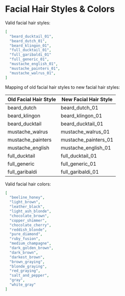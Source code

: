 # Facial Hair Styles & Colors

Valid facial hair styles:

```json
[
  "beard_ducktail_01",
  "beard_dutch_01",
  "beard_klingon_01",
  "full_ducktail_01",
  "full_garibaldi_01"
  "full_generic_01",
  "mustache_english_01",
  "mustache_painters_01",
  "mustache_walrus_01",
]
```

Mapping of old facial hair styles to new facial hair styles:

| Old Facial Hair Style | New Facial Hair Style |
|-----------------------|-----------------------|
| beard_dutch           | beard_dutch_01        |
| beard_klingon         | beard_klingon_01      |
| beard_ducktail        | beard_ducktail_01     |
| mustache_walrus       | mustache_walrus_01    |
| mustache_painters     | mustache_painters_01  |
| mustache_english      | mustache_english_01   |
| full_ducktail         | full_ducktail_01      |
| full_generic          | full_generic_01       |
| full_garibaldi        | full_garibaldi_01     |

Valid facial hair colors:

```json
[
  "beeline_honey",
  "light_brown",
  "leather_black",
  "light_ash_blonde",
  "chocolate_brown",
  "copper_shimmer",
  "chocolate_cherry",
  "reddish_blonde",
  "pure_diamond",
  "ruby_fusion",
  "medium_champagne",
  "dark_golden_brown",
  "dark_brown",
  "darkest_brown",
  "brown_graying",
  "blonde_graying",
  "red_graying",
  "salt_and_pepper",
  "gray",
  "white_gray"
]
```
